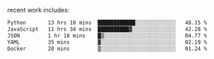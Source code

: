 
<!--<img width="1415" height="100" alt="blu" src="https://github.com/rdsilva01/rdsilva01/assets/101207588/deb060e5-d035-4f09-b511-e3f50605b207">-->

<!-- \> Enthusiastic about developing and building solutions <br>
\> Computer Science and Engineering @ UBI -->

<!-- <a href="https://www.rodrigosilva.live/">personal website</a> 🏁 -->

<!-- ![](https://komarev.com/ghpvc/?username=rdsilva01) -->

recent work includes:
<!--START_SECTION:waka-->

```txt
Python       13 hrs 10 mins  ████████████░░░░░░░░░░░░░   48.15 %
JavaScript   11 hrs 34 mins  ██████████▓░░░░░░░░░░░░░░   42.28 %
JSON         1 hr 18 mins    █▒░░░░░░░░░░░░░░░░░░░░░░░   04.77 %
YAML         35 mins         ▓░░░░░░░░░░░░░░░░░░░░░░░░   02.19 %
Docker       20 mins         ▒░░░░░░░░░░░░░░░░░░░░░░░░   01.24 %
```

<!--END_SECTION:waka-->

